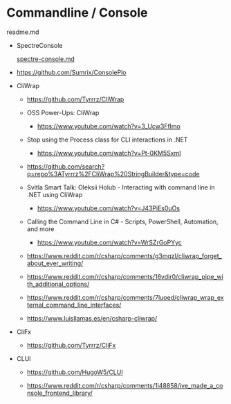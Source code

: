 # Commandline / Console

readme.md

*   SpectreConsole

    [spectre-console.md](spectre-console.md)

*   https://github.com/Sumrix/ConsolePlo

*   CliWrap

    *   https://github.com/Tyrrrz/CliWrap

    *   OSS Power-Ups: CliWrap

        *   https://www.youtube.com/watch?v=3_Ucw3Fflmo

    *   Stop using the Process class for CLI interactions in .NET

        *   https://www.youtube.com/watch?v=Pt-0KM5SxmI

    *   https://github.com/search?q=repo%3ATyrrrz%2FCliWrap%20StringBuilder&type=code

    *   Svitla Smart Talk: Oleksii Holub - Interacting with command line in .NET using CliWrap

        *   https://www.youtube.com/watch?v=J43PiEs0uOs

    *   Calling the Command Line in C# - Scripts, PowerShell, Automation, and more

        *   https://www.youtube.com/watch?v=WrSZrGoPYyc

    *   https://www.reddit.com/r/csharp/comments/g3mqzl/cliwrap_forget_about_ever_writing/

    *   https://www.reddit.com/r/csharp/comments/16vdir0/cliwrap_pipe_with_additional_options/

    *   https://www.reddit.com/r/csharp/comments/7luoed/cliwrap_wrap_external_command_line_interfaces/

    *   https://www.luisllamas.es/en/csharp-cliwrap/

*   CliFx

    *   https://github.com/Tyrrrz/CliFx

*   CLUI

    *   https://github.com/HugoW5/CLUI
    
    *   https://www.reddit.com/r/csharp/comments/1i48858/ive_made_a_console_frontend_library/
